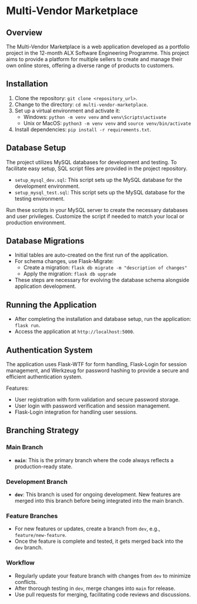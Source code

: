 # Multi-Vendor Marketplace

## Overview

The Multi-Vendor Marketplace is a web application developed as a portfolio project in the 12-month ALX Software Engineering Programme. This project aims to provide a platform for multiple sellers to create and manage their own online stores, offering a diverse range of products to customers.

## Installation

1. Clone the repository: `git clone <repository_url>`.
2. Change to the directory: `cd multi-vendor-marketplace`.
3. Set up a virtual environment and activate it:
   - Windows: `python -m venv venv` and `venv\Scripts\activate`
   - Unix or MacOS: `python3 -m venv venv` and `source venv/bin/activate`
4. Install dependencies: `pip install -r requirements.txt`.

## Database Setup

The project utilizes MySQL databases for development and testing. To facilitate easy setup, SQL script files are provided in the project repository.

- `setup_mysql_dev.sql`: This script sets up the MySQL database for the development environment.
- `setup_mysql_test.sql`: This script sets up the MySQL database for the testing environment.

Run these scripts in your MySQL server to create the necessary databases and user privileges. Customize the script if needed to match your local or production environment.

## Database Migrations

- Initial tables are auto-created on the first run of the application.
- For schema changes, use Flask-Migrate:
  - Create a migration: `flask db migrate -m "description of changes"`
  - Apply the migration: `flask db upgrade`
- These steps are necessary for evolving the database schema alongside application development.

## Running the Application

- After completing the installation and database setup, run the application: `flask run`.
- Access the application at `http://localhost:5000`.

## Authentication System

The application uses Flask-WTF for form handling, Flask-Login for session management, and Werkzeug for password hashing to provide a secure and efficient authentication system.

Features:
- User registration with form validation and secure password storage.
- User login with password verification and session management.
- Flask-Login integration for handling user sessions.

## Branching Strategy

### Main Branch
- **`main`**: This is the primary branch where the code always reflects a production-ready state.

### Development Branch
- **`dev`**: This branch is used for ongoing development. New features are merged into this branch before being integrated into the main branch.

### Feature Branches
- For new features or updates, create a branch from `dev`, e.g., `feature/new-feature`.
- Once the feature is complete and tested, it gets merged back into the `dev` branch.

### Workflow
- Regularly update your feature branch with changes from `dev` to minimize conflicts.
- After thorough testing in `dev`, merge changes into `main` for release.
- Use pull requests for merging, facilitating code reviews and discussions.
